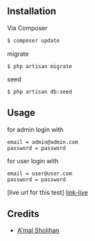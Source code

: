 ## Installation

Via Composer

``` bash
$ composer update
```

migrate

```
$ php artisan migrate
```

seed

```
$ php artisan db:seed
```

## Usage

for admin login with

```
email = admin@admin.com
password = password
```

for user login with

```
email = user@user.com
password = password
```

[live url for this test] [link-live]

## Credits

- [A'mal Sholihan][link-author]

[link-author]: https://github.com/culhan
[link-live]: https://coconut.restbuilder.my.id:445/login
